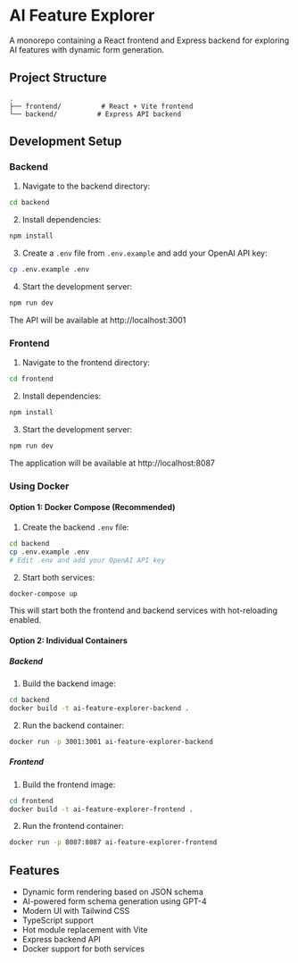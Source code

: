 # AI Feature Explorer

A monorepo containing a React frontend and Express backend for exploring AI features with dynamic form generation.

## Project Structure

```
.
├── frontend/          # React + Vite frontend
└── backend/          # Express API backend
```

## Development Setup

### Backend

1. Navigate to the backend directory:
```bash
cd backend
```

2. Install dependencies:
```bash
npm install
```

3. Create a `.env` file from `.env.example` and add your OpenAI API key:
```bash
cp .env.example .env
```

4. Start the development server:
```bash
npm run dev
```

The API will be available at http://localhost:3001

### Frontend

1. Navigate to the frontend directory:
```bash
cd frontend
```

2. Install dependencies:
```bash
npm install
```

3. Start the development server:
```bash
npm run dev
```

The application will be available at http://localhost:8087

### Using Docker

#### Option 1: Docker Compose (Recommended)

1. Create the backend `.env` file:
```bash
cd backend
cp .env.example .env
# Edit .env and add your OpenAI API key
```

2. Start both services:
```bash
docker-compose up
```

This will start both the frontend and backend services with hot-reloading enabled.

#### Option 2: Individual Containers

##### Backend

1. Build the backend image:
```bash
cd backend
docker build -t ai-feature-explorer-backend .
```

2. Run the backend container:
```bash
docker run -p 3001:3001 ai-feature-explorer-backend
```

##### Frontend

1. Build the frontend image:
```bash
cd frontend
docker build -t ai-feature-explorer-frontend .
```

2. Run the frontend container:
```bash
docker run -p 8087:8087 ai-feature-explorer-frontend
```

## Features

- Dynamic form rendering based on JSON schema
- AI-powered form schema generation using GPT-4
- Modern UI with Tailwind CSS
- TypeScript support
- Hot module replacement with Vite
- Express backend API
- Docker support for both services
